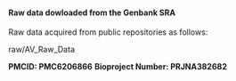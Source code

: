 
 #### Raw data dowloaded from the Genbank SRA 

Raw data acquired from public repositories as follows:

raw/AV_Raw_Data

**PMCID: PMC6206866**
**Bioproject Number: PRJNA382682**

